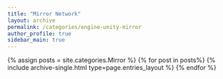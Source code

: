 ```yaml
---
title: "Mirror Network"  
layout: archive   
permalink: /categories/engine-unity-mirror   
author_profile: true   
sidebar_main: true  
---
```


{% assign posts = site.categories.Mirror %}
{% for post in posts%} {% include archive-single.html type=page.entries_layout %} {% endfor %}